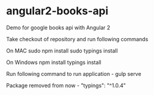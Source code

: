 # angular2-books-api
Demo for google books api with Angular 2


Take checkout of repository and run following commands

On MAC
sudo npm install
sudo typings install


On Windows
npm install
typings install


Run following command to run application - gulp serve



Package removed from now - "typings": "^1.0.4"